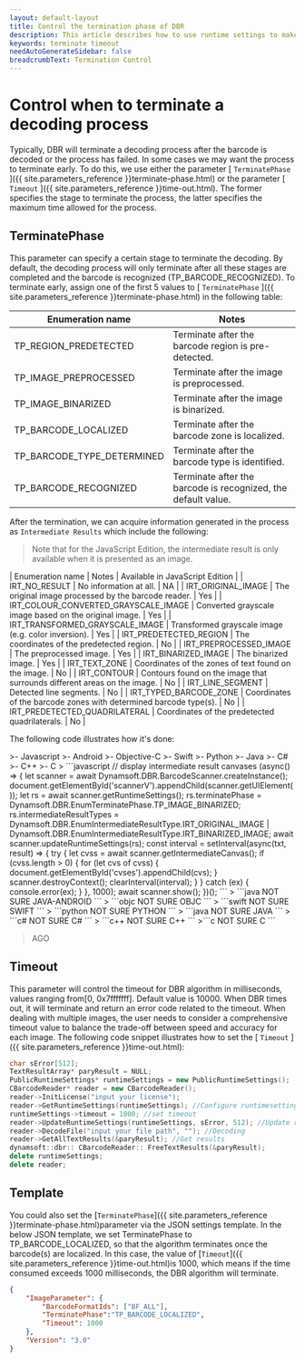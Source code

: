 ```yaml
---   
layout: default-layout
title: Control the termination phase of DBR
description: This article describes how to use runtime settings to make DBR terminate at a certain stage.
keywords: terminate timeout
needAutoGenerateSidebar: false
breadcrumbText: Termination Control
---
```


# Control when to terminate a decoding process

Typically, DBR will terminate a decoding process after the barcode is decoded or the process has failed. In some cases we may want the process to terminate early. To do this, we use either the parameter [ `TerminatePhase` ]({{ site.parameters_reference }}terminate-phase.html) or the parameter [ `Timeout` ]({{ site.parameters_reference }}time-out.html). The former specifies the stage to terminate the process, the latter specifies the maximum time allowed for the process.

## TerminatePhase

This parameter can specify a certain stage to terminate the decoding. By default, the decoding process will only terminate after all these stages are completed and the barcode is recognized (TP_BARCODE_RECOGNIZED). To terminate early, assign one of the first 5 values to [ `TerminatePhase` ]({{ site.parameters_reference }}terminate-phase.html) in the following table:

|Enumeration name|Notes|
|---|----|
|TP_REGION_PREDETECTED | Terminate after the barcode region is pre-detected. |
|TP_IMAGE_PREPROCESSED | Terminate after the image is preprocessed. |
|TP_IMAGE_BINARIZED | Terminate after the image is binarized. |
|TP_BARCODE_LOCALIZED | Terminate after the barcode zone is localized. |
|TP_BARCODE_TYPE_DETERMINED | Terminate after the barcode type is identified. |
|TP_BARCODE_RECOGNIZED | Terminate after the barcode is recognized, the default value. |

After the termination, we can acquire information generated in the process as `Intermediate Results` which include the following:

> Note that for the JavaScript Edition, the intermediate result is only available when it is presented as an image.

| Enumeration name | Notes | Available in JavaScript Edition |
| IRT_NO_RESULT  | No information at all. | NA |
| IRT_ORIGINAL_IMAGE  | The original image processed by the barcode reader. | Yes |
| IRT_COLOUR_CONVERTED_GRAYSCALE_IMAGE  | Converted grayscale image based on the original image. | Yes |
| IRT_TRANSFORMED_GRAYSCALE_IMAGE  | Transformed grayscale image (e.g. color inversion). | Yes |
| IRT_PREDETECTED_REGION  | The coordinates of the predetected region. | No |
| IRT_PREPROCESSED_IMAGE  | The preprocessed image. | Yes |
| IRT_BINARIZED_IMAGE  | The binarized image. | Yes |
| IRT_TEXT_ZONE  | Coordinates of the zones of text found on the image. | No |
| IRT_CONTOUR  | Contours found on the image that surrounds different areas on the image. | No |
| IRT_LINE_SEGMENT  | Detected line segments. | No |
| IRT_TYPED_BARCODE_ZONE  | Coordinates of the barcode zones with determined barcode type(s). | No |
| IRT_PREDETECTED_QUADRILATERAL  | Coordinates of the predetected quadrilaterals. | No |

The following code illustrates how it's done:

<div class="sample-code-prefix template2"></div>
   >- Javascript
   >- Android
   >- Objective-C
   >- Swift
   >- Python
   >- Java
   >- C#
   >- C++
   >- C
>
```javascript
    // display intermediate result canvases
    (async() => {
        let scanner = await Dynamsoft.DBR.BarcodeScanner.createInstance();
        document.getElementById('scannerV').appendChild(scanner.getUIElement());
        let rs = await scanner.getRuntimeSettings();
        rs.terminatePhase = Dynamsoft.DBR.EnumTerminatePhase.TP_IMAGE_BINARIZED;
        rs.intermediateResultTypes = Dynamsoft.DBR.EnumIntermediateResultType.IRT_ORIGINAL_IMAGE | Dynamsoft.DBR.EnumIntermediateResultType.IRT_BINARIZED_IMAGE;
        await scanner.updateRuntimeSettings(rs);
        const interval = setInterval(async(txt, result) => {
            try {
                let cvss = await scanner.getIntermediateCanvas();
                if (cvss.length > 0) {
                    for (let cvs of cvss) {
                        document.getElementById('cvses').appendChild(cvs);
                    }
                    scanner.destroyContext();
                    clearInterval(interval);
                }
            } catch (ex) {
                console.error(ex);
            }
        }, 1000);
        await scanner.show();
    })();
```
>
```java
NOT SURE JAVA-ANDROID
```
>
```objc
NOT SURE OBJC
```
>
```swift
NOT SURE SWIFT
```
>
```python
NOT SURE PYTHON
```
>
```java
NOT SURE JAVA
```
>
```c#
NOT SURE C#
```
>
```c++
NOT SURE C++
```
>```c
NOT SURE C
```

> AGO

## Timeout

This parameter will control the timeout for DBR algorithm in milliseconds, values ranging from[0, 0x7fffffff]. Default value is 10000. When DBR times out, it will terminate and return an error code related to the timeout. When dealing with multiple images, the user needs to consider a comprehensive timeout value to balance the trade-off between speed and accuracy for each image. The following code snippet illustrates how to set the [ `Timeout` ]({{ site.parameters_reference }}time-out.html):

```c++
char sError[512]; 
TextResultArray* paryResult = NULL; 
PublicRuntimeSettings* runtimeSettings = new PublicRuntimeSettings(); 
CBarcodeReader* reader = new CBarcodeReader(); 
reader->InitLicense("input your license"); 
reader->GetRuntimeSettings(runtimeSettings); //Configure runtimesettings   
runtimeSettings->timeout = 1000; //set timeout
reader->UpdateRuntimeSettings(runtimeSettings, sError, 512); //Update runtimesettings     
reader->DecodeFile("input your file path", ""); //Decoding  
reader->GetAllTextResults(&paryResult); //Get results     
dynamsoft::dbr:: CBarcodeReader:: FreeTextResults(&paryResult); 
delete runtimeSettings; 
delete reader; 

```

## Template

You could also set the [`TerminatePhase`]({{ site.parameters_reference }}terminate-phase.html)parameter via the JSON settings template. In the below JSON template, we set TerminatePhase to TP_BARCODE_LOCALIZED, so that the algorithm terminates once the barcode(s) are localized. In this case, the value of [`Timeout`]({{ site.parameters_reference }}time-out.html)is 1000, which means if the time consumed exceeds 1000 milliseconds, the DBR algorithm will terminate.
```json
{
    "ImageParameter": {
        "BarcodeFormatIds": ["BF_ALL"],
        "TerminatePhase":"TP_BARCODE_LOCALIZED",
        "Timeout": 1000
    },
    "Version": "3.0"
}
```
